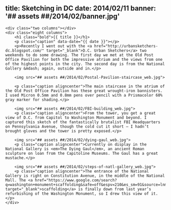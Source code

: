 title: Sketching in DC
date: 2014/02/11
banner: '## assets ##/2014/02/banner.jpg'
---

<div class="row container">

    <div class="two columns"></div>
    <div class="eight columns">
        <h1 class="bold">{{ title }}</h1>
        <p class="caption" data-date="{{ date }}"></p>
        <p>Recently I went out with the <a href="http://urbansketchers-dc.blogspot.com/" target="_blank">D.C. Urban Sketchers</a> two weekends to do some drawing. The first day we met at the Old Post Office Pavilion for both the impressive atrium and the views from one of the highest points in the city. The second day is from the National Gallery &mdash; again, outside and in.</p>

        <img src="## assets ##/2014/02/Postal-Pavilion-staircase_web.jpg">

        <p class="caption aligncenter">The main staircase in the atrium of the Old Post Office Pavilion has these great wrought-iron bannisters. I used Micron 0.5mm and 0.8mm pens over pencil with a Prismacolor 60% gray marker for shading.</p>

        <img src="## assets ##/2014/02/FBI-building_web.jpg">
        <p class="caption aligncenter">From the tower, you get a great view of D.C. from Capitol to Washington Monument and beyond. I captured this sketch of the fantastically brutalist FBI Headquarters on Pennsylvania Avenue, though the cold cut it short — I hadn’t brought gloves and the tower is pretty exposed.</p>

        <img src="## assets ##/2014/02/dying-gaul_web.jpg">
        <p class="caption aligncenter">Currently on display in the National Gallery is <em>The Dying Gaul</em>, an ancient Roman sculpture on loan from the Capitoline Museums. The Gaul has a great mustache.</p>

        <img src="## assets ##/2014/02/steps-of-natl-gallery_web.jpg">
        <p class="caption aligncenter">The entrance of the National Gallery is right on Constitution Avenue, in the middle of the National Mall. The <a href="https://www.google.com/search?q=washington+monument+scaffolding&safe=off&espv=210&es_sm=91&source=lnms&tbm=isch&sa=X&ei=nt76UpmJIse60gGt6YCYDg&ved=0CAoQ_AUoAg&biw=1440&bih=735" target="_blank">scaffolding</a> is finally down from last year’s refurbishing of the Washington Monument, so I drew this view of it.</p>
    </div>
</div>
